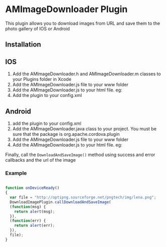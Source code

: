 AMImageDownloader Plugin
============

This plugin allows you to download images from URL and save them to the photo gallery of IOS or Android

Installation
------------

IOS
------------

1.  Add the AMImageDownloader.h and  AMImageDownloader.m classes to your Plugins folder in Xcode
2.  Add the AMImageDownloader.js file to your www folder
3.  Add the AMImageDownloader.js to your html file. eg: <script type="text/javascript" charset="utf-8" src="AMImageDownloader.js"></script>
4.  Add the plugin to your config.xml  <plugin name="AMImageDownloader" value="AMImageDownloader" />

Android
------------
1. add the plugin to your config.xml <plugin name="AMImageDownloader" value="org.apache.cordova.plugin.AMImageDownloader" />
2. Add the  AMImageDownloader.java class to your  project. You must be sure that the package is org.apache.cordova.plugin
3. Add the AMImageDownloader.js file to your www folder
4.  Add the AMImageDownloader.js to your html file. eg: <script type="text/javascript" charset="utf-8" src="AMImageDownloader.js"></script>


Finally, call the `DownloadAndSaveImage()` method using success and error callbacks and the url of the image

### Example
```html
```

```javascript
function onDeviceReady()
{
  var file = "http://optipng.sourceforge.net/pngtech/img/lena.png";
  DownloadImagePlugin.callDownloadAndSaveImage(
  (function(msg) {
    return alert(msg);
  }),
  (function(err) {
    return alert(err);
  }),
  file);
}
